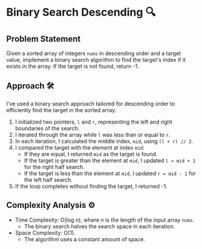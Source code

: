 # Binary Search Descending 🔍

## Problem Statement

Given a sorted array of integers `nums` in descending order and a target value, implement a binary search algorithm to find the target's index if it exists in the array. If the target is not found, return -1.

## Approach 🛠️

I've used a binary search approach tailored for descending order to efficiently find the target in the sorted array.

1. I initialized two pointers, `l` and `r`, representing the left and right boundaries of the search.
2. I iterated through the array while `l` was less than or equal to `r`.
3. In each iteration, I calculated the middle index, `mid`, using `(l + r) // 2`.
4. I compared the target with the element at index `mid`:
   - If they are equal, I returned `mid` as the target is found.
   - If the target is greater than the element at `mid`, I updated `l = mid + 1` for the right half search.
   - If the target is less than the element at `mid`, I updated `r = mid - 1` for the left half search.
5. If the loop completes without finding the target, I returned -1.

## Complexity Analysis ⚙️

- Time Complexity: O(log n), where n is the length of the input array `nums`.
  - The binary search halves the search space in each iteration.
- Space Complexity: O(1).
  - The algorithm uses a constant amount of space.

